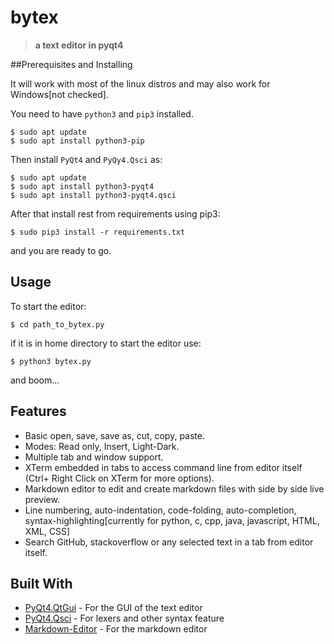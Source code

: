 # bytex

>**a text editor in pyqt4**


##Prerequisites and Installing

It will work with most of the linux distros and may also work for Windows[not checked].

You need to have `python3` and `pip3` installed.
```
$ sudo apt update
$ sudo apt install python3-pip
```

Then install `PyQt4` and `PyQy4.Qsci` as:
```
$ sudo apt update
$ sudo apt install python3-pyqt4
$ sudo apt install python3-pyqt4.qsci
```
After that install rest from requirements using pip3:
```
$ sudo pip3 install -r requirements.txt
```
and you are ready to go.

## Usage

To start the editor:
```
$ cd path_to_bytex.py
```
if it is in home directory to start the editor use:
```
$ python3 bytex.py
```
and boom...

## Features

* Basic open, save, save as, cut, copy, paste.
* Modes: Read only, Insert, Light-Dark.
* Multiple tab and window support.
* XTerm embedded in tabs to access command line from editor itself (Ctrl+ Right Click on XTerm for more options).
* Markdown editor to edit and create markdown files with side by side live preview.
* Line numbering, auto-indentation, code-folding, auto-completion, syntax-highlighting[currently for python, c, cpp, java, javascript, HTML, XML, CSS]
* Search GitHub, stackoverflow or any selected text in a tab from editor itself.

## Built With

* [PyQt4.QtGui](http://pyqt.sourceforge.net/Docs/PyQt4/qtgui.html) - For the GUI of the text editor
* [PyQt4.Qsci](http://pyqt.sourceforge.net/Docs/QScintilla2/annotated.html) - For lexers and other syntax feature
* [Markdown-Editor](https://github.com/ncornette/Python-Markdown-Editor) - For the markdown editor
